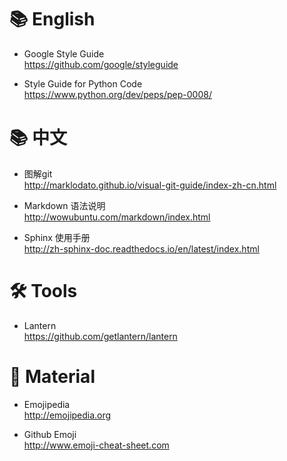 📚 English 
==============
- Google Style Guide  
    https://github.com/google/styleguide

- Style Guide for Python Code  
    https://www.python.org/dev/peps/pep-0008/

📚 中文
===========
- 图解git  
    http://marklodato.github.io/visual-git-guide/index-zh-cn.html

- Markdown 语法说明  
    http://wowubuntu.com/markdown/index.html

- Sphinx 使用手册  
    http://zh-sphinx-doc.readthedocs.io/en/latest/index.html

🛠 Tools
==============
- Lantern  
    https://github.com/getlantern/lantern

🎁 Material
==============
- Emojipedia  
    http://emojipedia.org

- Github Emoji  
    http://www.emoji-cheat-sheet.com

